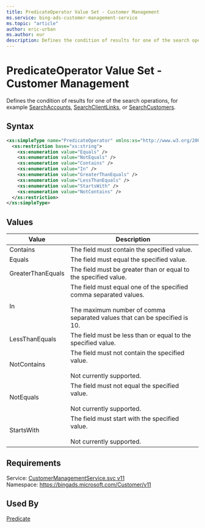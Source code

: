 ```yaml
---
title: PredicateOperator Value Set - Customer Management
ms.service: bing-ads-customer-management-service
ms.topic: "article"
author: eric-urban
ms.author: eur
description: Defines the condition of results for one of the search operations, for example SearchAccounts, [SearchClientLinks](../customer-management-service/searchclientlinks.md), or [SearchCustomers](../customer-management-service/searchcustomers.md).
---
```

# PredicateOperator Value Set - Customer Management
Defines the condition of results for one of the search operations, for example [SearchAccounts](../customer-management-service/searchaccounts.md), [SearchClientLinks](../customer-management-service/searchclientlinks.md), or [SearchCustomers](../customer-management-service/searchcustomers.md).

## Syntax
```xml
<xs:simpleType name="PredicateOperator" xmlns:xs="http://www.w3.org/2001/XMLSchema">
  <xs:restriction base="xs:string">
    <xs:enumeration value="Equals" />
    <xs:enumeration value="NotEquals" />
    <xs:enumeration value="Contains" />
    <xs:enumeration value="In" />
    <xs:enumeration value="GreaterThanEquals" />
    <xs:enumeration value="LessThanEquals" />
    <xs:enumeration value="StartsWith" />
    <xs:enumeration value="NotContains" />
  </xs:restriction>
</xs:simpleType>
```

## <a name="values"></a>Values

|Value|Description|
|-----------|---------------|
|<a name="contains"></a>Contains|The field must contain the specified value.|
|<a name="equals"></a>Equals|The field must equal the specified value.|
|<a name="greaterthanequals"></a>GreaterThanEquals|The field must be greater than or equal to the specified value.|
|<a name="in"></a>In|The field must equal one of the specified comma separated values.<br /><br /> The maximum number of comma separated values that can be specified is 10.|
|<a name="lessthanequals"></a>LessThanEquals|The field must be less than or equal to the specified value.|
|<a name="notcontains"></a>NotContains|The field must not contain the specified value.<br /><br /> Not currently supported.|
|<a name="notequals"></a>NotEquals|The field must not equal the specified value.<br /><br /> Not currently supported.|
|<a name="startswith"></a>StartsWith|The field must start with the specified value.<br /><br /> Not currently supported.|

## Requirements
Service: [CustomerManagementService.svc v11](https://clientcenter.api.bingads.microsoft.com/Api/CustomerManagement/v11/CustomerManagementService.svc)  
Namespace: https://bingads.microsoft.com/Customer/v11  

## Used By
[Predicate](predicate.md)  

